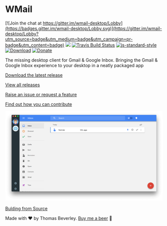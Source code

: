 # WMail

[![Join the chat at https://gitter.im/wmail-desktop/Lobby](https://badges.gitter.im/wmail-desktop/Lobby.svg)](https://gitter.im/wmail-desktop/Lobby?utm_source=badge&utm_medium=badge&utm_campaign=pr-badge&utm_content=badge)
![](https://img.shields.io/badge/Contributions-Welcome-brightgreen.svg)
[![Travis Build Status](https://img.shields.io/travis/Thomas101/wmail.svg)](http://travis-ci.org/Thomas101/wmail)
[![js-standard-style](https://img.shields.io/badge/code%20style-standard-brightgreen.svg)](http://standardjs.com/)
[![Download](https://img.shields.io/github/downloads/Thomas101/wmail/total.svg)](https://github.com/Thomas101/wmail/releases)
[![Donate](https://img.shields.io/badge/Donate-Paypal-ff69b4.svg)](https://www.paypal.me/ThomasBeverley)


The missing desktop client for Gmail & Google Inbox. Bringing the Gmail & Google Inbox experience to your desktop in a neatly packaged app

[Download the latest release](http://thomas101.github.io/wmail/download)

[View all releases](https://github.com/Thomas101/wmail/releases)

[Raise an issue or request a feature](https://github.com/Thomas101/wmail/issues)

[Find out how you can contribute](https://github.com/Thomas101/wmail/wiki/Contributing)

![Screenshot](https://raw.githubusercontent.com/Thomas101/wmail/master/.github/screenshot.png "Screenshot")

[Bulding from Source](https://github.com/Thomas101/wmail/wiki/Building-from-Source)

Made with ♥ by Thomas Beverley. [Buy me a beer](https://www.paypal.me/ThomasBeverley) &#127866;
